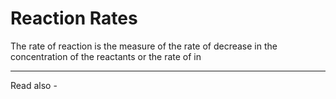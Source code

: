 # Reaction Rates

The rate of reaction is the measure of the rate of decrease in the concentration of the reactants or the rate of in




---
Read also - 